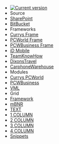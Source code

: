 * [![Current version](https://img.shields.io/badge/V-2.8-E51639.svg?longCache=true&style=for-the-badge)](#)
* Source
 * [<i class="fas fa-fw fa-cloud-download-alt"></i> SharePoint](https://dixonsretail.sharepoint.com/sites/emailcrm/Shared%20Documents/_Assets/__Templates/Adobe%20Campaign/Master%20Template?csf=1 'download')
 * [<i class="fas fa-fw fa-code-branch"></i> BitBucket](https://bitbucket.org/dixonscarphone/master-templates/src 'download')
* Frameworks
 * [<i class="fas fa-fw fa-file-download"></i>Currys Frame](https://dixonsretail.sharepoint.com/sites/emailcrm/Shared%20Documents/_Assets/__Templates/Adobe%20Campaign/Master%20Template/AC_Skeleton_Currys.html?csf=1 'download')
 * [<i class="fas fa-fw fa-file-download"></i>PCWorld Frame](https://dixonsretail.sharepoint.com/sites/emailcrm/Shared%20Documents/_Assets/__Templates/Adobe%20Campaign/Master%20Template/AC_Skeleton_PCWorld.html?csf=1 'download')
 * [<i class="fas fa-fw fa-file-download"></i>PCWBusiness Frame](https://dixonsretail.sharepoint.com/sites/emailcrm/Shared%20Documents/_Assets/__Templates/Adobe%20Campaign/Master%20Template/AC_Skeleton_PCWBusiness.html?csf=1 'download')
 * [<i class="fas fa-fw fa-times"></i>iD Mobile](# 'disabled')
 * [<i class="fas fa-fw fa-times"></i>TeamKnowHow](# 'disabled')
 * [<i class="fas fa-fw fa-times"></i>DixonsTravel](# 'disabled')
 * [<i class="fas fa-fw fa-times"></i>CarphoneWarehouse](# 'disabled')
* Modules
 * [<i class="fas fa-fw fa-file-download"></i>Currys PCWorld](https://dixonsretail.sharepoint.com/sites/emailcrm/Shared%20Documents/_Assets/__Templates/Adobe%20Campaign/Master%20Template/AC_Sections_CPCW.html?csf=1 'download')
 * [<i class="fas fa-fw fa-file-download"></i>PCWBusiness](https://dixonsretail.sharepoint.com/sites/emailcrm/Shared%20Documents/_Assets/__Templates/Adobe%20Campaign/Master%20Template/AC_Sections_PCWBusiness.html?csf=1&e=6a3403629d8740949ef87c5ba6f963af 'download')
 * [<i class="fas fa-fw fa-file-download"></i>VML](https://dixonsretail.sharepoint.com/sites/emailcrm/Shared%20Documents/_Assets/__Templates/Adobe%20Campaign/Master%20Template/AC_VML.html?csf=1&e=6a3403629d8740949ef87c5ba6f963af 'download')
* Grid
 * [<i class="fas fa-fw fa-times"></i>Framework](# 'disabled')
 * [<i class="fas fa-fw fa-times"></i>mBNR](# 'disabled')
 * [<i class="fas fa-fw fa-times"></i>TEXT](# 'disabled')
 * [<i class="fas fa-fw fa-times"></i>1 COLUMN](# 'disabled')
 * [<i class="fas fa-fw fa-times"></i>2 COLUMN](# 'disabled')
 * [<i class="fas fa-fw fa-times"></i>3 COLUMN](# 'disabled')
 * [<i class="fas fa-fw fa-times"></i>4 COLUMN](# 'disabled')
 * [<i class="fas fa-fw fa-times"></i>Snippets](# 'disabled')

